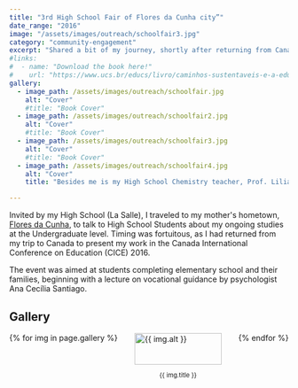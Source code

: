 ```yaml
---
title: "3rd High School Fair of Flores da Cunha city”"
date_range: "2016"
image: "/assets/images/outreach/schoolfair3.jpg"
category: "community-engagement"
excerpt: "Shared a bit of my journey, shortly after returning from Canada!"
#links:
#  - name: "Download the book here!"
#    url: "https://www.ucs.br/educs/livro/caminhos-sustentaveis-e-a-educacao-cientifica-no-ensino-fundamental/"
gallery:
  - image_path: /assets/images/outreach/schoolfair.jpg
    alt: "Cover"
    #title: "Book Cover"
  - image_path: /assets/images/outreach/schoolfair2.jpg
    alt: "Cover"
    #title: "Book Cover"
  - image_path: /assets/images/outreach/schoolfair3.jpg
    alt: "Cover"
    #title: "Book Cover"
  - image_path: /assets/images/outreach/schoolfair4.jpg
    alt: "Cover"
    title: "Besides me is my High School Chemistry teacher, Prof. Lilian Guerra Pedruzzi, whom I admire a great lot."

---
```


Invited by my High School (La Salle), I traveled to my mother's hometown, [Flores da Cunha](https://en.wikipedia.org/wiki/Flores_da_Cunha), to talk to High School Students about my ongoing studies at the Undergraduate level. Timing was fortuitous, as I had returned from my trip to Canada to present my work in the Canada International Conference on Education (CICE) 2016.

The event was aimed at students completing elementary school and their families, beginning with a lecture on vocational guidance by psychologist Ana Cecília Santiago.

## Gallery

<div style="display: flex; flex-wrap: wrap; justify-content: space-between;">
{% for img in page.gallery %}
  <div style="width: 31%; margin-bottom: 15px;">
    <a href="{{ img.image_path | relative_url }}">
      <img src="{{ img.image_path | relative_url }}" alt="{{ img.alt }}" style="width: 100%; height: auto;">
    </a>
    <p style="font-size: 0.8em; text-align: center;">{{ img.title }}</p>
  </div>
{% endfor %}
</div>

